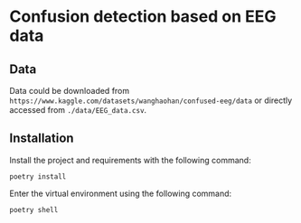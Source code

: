 # Confusion detection based on EEG data

## Data

Data could be downloaded from `https://www.kaggle.com/datasets/wanghaohan/confused-eeg/data` or directly accessed from `./data/EEG_data.csv`.

## Installation

Install the project and requirements with the following command:

`poetry install`

Enter the virtual environment using the following command:

`poetry shell`

